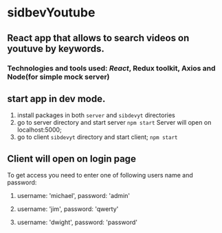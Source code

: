 # sidbevYoutube

## React app that allows to search videos on youtuve by keywords.
### Technologies and tools used: *React*, Redux toolkit, Axios and Node(for simple mock server)

## start app in dev mode.
1) install packages in both `server` and `sibdevyt` directories 
2) go to server directory and start server
`npm start`
Server will open on localhost:5000;
3) go to client `sibdevyt` directory and start client;
`npm start`

## Client will open on login page
  To get access you need to enter one of following users name and password:
  
1)
    username: 'michael',
    password: 'admin'

 2)
    username: 'jim',
    password: 'qwerty'

3)
    username: 'dwight',
    password: 'password'
 
